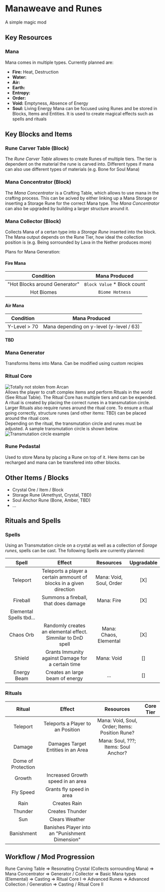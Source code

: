 # Manaweave and Runes 
A simple magic mod

## Key Resources
### Mana
Mana comes in multiple types. Currently planned are:
* **Fire:** Heat, Destruction
* **Water:** 
* **Air:**
* **Earth:**
* **Entropy:**
* **Order:**
* **Void:** Emptyness, Absence of Energy
* **Soul:** Living Energy
Mana can be focused using Runes and be stored in Blocks, Items and Entities. It is used to create magical effects such as spells and rituals


## Key Blocks and Items
### Rune Carver Table (Block)
The _Rune Carver Table_ allowes to create Runes of multiple tiers. The tier is dependent on the material the rune is carved into. 
Different types if mana can also use different types of materials (e.g. Bone for Soul Mana)

### Mana Concentrator (Block)
The _Mana Concentrator_ is a Crafting Table, which allows to use mana in the crafting process. This can be acived by either linking up a Mana Storage or inserting a Storage Rune for the correct Mana type.
The _Mana Concentrator_ can also be upgraded by building a larger structure around it.

### Mana Collector (Block)
Collects Mana of a certan type into a _Storage Rune_ inserted into the block. The Mana output depends on the Rune Tier, how ideal the collection position is (e.g. Being sorrounded by Lava in the Nether produces more) 

Plans for Mana Generation:
#### Fire Mana
| Condition | Mana Produced |
| :---: | :---: |
|"Hot Blocks around Generator"| `Block Value` * Block count |
|Hot Biomes| `Biome Hotness` |
#### Air Mana
| Condition | Mana Produced |
| :---: | :---: |
| Y-Level > 70 | Mana depending on y-level (y-level / 63) |
#### TBD

### Mana Generator
Transforms Items into Mana. Can be modified using custom recipies

### Ritual Core
![Totally not stolen from Arcan](https://static.wikia.nocookie.net/arcane/images/7/70/Viktors-Hexcore.webp/revision/latest?cb=20241127103710)  
Allows the player to craft complex items and perform Rituals in the world (See Ritual Table). The Ritual Core has multiple tiers and can be expended.
A ritual is created by placing the correct runes in a transmutation circle. Larger Rituals also require runes around the ritual core.
To ensure a ritual going correctly, structure runes (and other items: TBD) can be placed around the ritual core.  
Depending on the ritual, the transmutation circle and runes must be adjusted. A sample transmutation circle is shown below.  
![Transmutation circle example](https://static.wikia.nocookie.net/fma/images/d/de/Edcircle22.jpg/revision/latest?cb=20210301094529)

### Rune Pedastal
Used to store Mana by placing a Rune on top of it. Here items can be recharged and mana can be transfered into other blocks.

## Other Items / Blocks
* Crystal Ore / Item / Block
* Storage Rune (Amethyst, Crystal, TBD)
* Soul Anchor Rune (Bone, Amber, TBD)
* ...


## Rituals and Spells
### Spells
Using an Transmutation circle on a crystal as well as a collection of  _Sorage runes_, spells can be cast. The following Spells are currently planned:

| Spell | Effect | Resources | Upgradable |
| :---: | :---: | :---: | :---: |
| Teleport | Teleports a player a certain ammount of blocks in a given direction | Mana: Void, Soul, Order | [X] |
| Fireball | Summons a fireball, that does damage | Mana: Fire | [X] |
| Elemental Spells tbd... |  |  | |
| Chaos Orb | Randomly creates an elemental effect. Simmilar to DnD spell | Mana: Chaos, Elemental | [X] |
| Shield | Grants Immunity against Damage for a certain time | Mana: Void | [] |
| Energy Beam | Creates an large beam of energy | ... | [] |

### Rituals
|       Ritual       |                     Effect                     |                   Resources                    | Core Tier |
|:------------------:|:----------------------------------------------:|:----------------------------------------------:|:---------:|
|      Teleport      |       Teleports a Player to an Position        | Mana: Void, Soul, Order; Items: Position Rune? |           |
|       Damage       |       Damages Target Entities in an Area       |      Mana: Soul, ???; Items: Soul Anchor?      |           |
| Dome of Protection |                                                |                                                |           |
|       Growth       |       Increased Growth speed in an area        |                                                |           |
|     Fly Speed      |            Grants fly speed in area            |                                                |           |
|        Rain        |                  Creates Rain                  |                                                |           |
|      Thunder       |                Creates Thunder                 |                                                |           |
|        Sun         |                 Clears Weather                 |                                                |           |
|     Banishment     | Banishes Player into an "Punishment Dimension" |                                                |           |

## Workflow / Mod Progression
Rune Carving Table => Resonating Crystal (Collects sorrounding Mana) => Mana Concentrator => Generator / Collector => Basic Mana types (Elemental) => Casting => Ritual Core I => Advanced Runes
=> Advanced Collection / Generation => Casting / Ritual Core II

